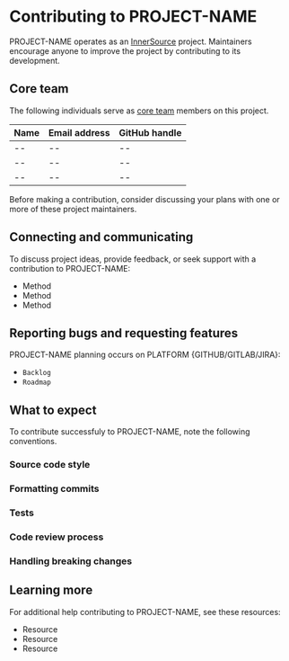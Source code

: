 # Contributing to PROJECT-NAME
<!-- Use this template as the basis for an InnerSource project's CONTRIBUTING.md file. To get started, find and replace all instances of `PROJECT-NAME` with your project's name. -->

PROJECT-NAME operates as an [InnerSource](https://resources.github.com/innersource/what-is-innersource/) project.
Maintainers encourage anyone to improve the project by contributing to its development.

## Core team
<!-- Use this section to present the project's core team/maintainers, along with contact details. -->

The following individuals serve as [core team](https://patterns.innersourcecommons.org/p/core-team) members on this project.

| Name | Email address | GitHub handle |
| ---- | ------------- | ------------- |
| -- | -- | -- |
| -- | -- | -- |
| -- | -- | -- |

Before making a contribution, consider discussing your plans with one or more of these project maintainers.

## Connecting and communicating
<!-- Use this section to record your project's various communication channels. -->

To discuss project ideas, provide feedback, or seek support with a contribution to PROJECT-NAME:

* Method
* Method
* Method

## Reporting bugs and requesting features
<!-- Include here any relevant notes on how prospective contributors can most easily get a glimpse of ongoing project development and priorities. Providing links to the project's issue backlog and roadmap helps others determine the kinds of contributions your project finds most valuable. -->

PROJECT-NAME planning occurs on PLATFORM {GITHUB/GITLAB/JIRA}:

* `Backlog`
* `Roadmap`

## What to expect
<!-- Add or remove any of the following headings to provide details about the project's code or development conventions. Listing these details increases the likelihood that contributors will send you viable patches. -->

To contribute successfuly to PROJECT-NAME, note the following conventions.

### Source code style
### Formatting commits
### Tests
### Code review process
### Handling breaking changes

## Learning more
For additional help contributing to PROJECT-NAME, see these resources:

* Resource
* Resource
* Resource
